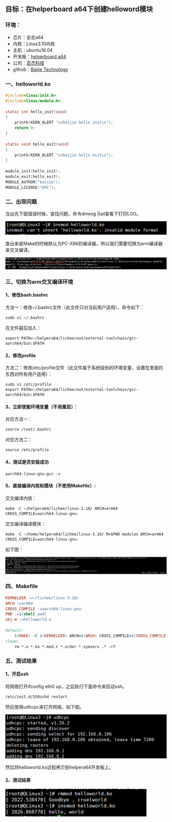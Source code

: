 ## 目标：在helperboard a64下创建helloword模块

### 环境：

- 芯片：全志a64　　
- 内核：Linux3.10内核
- 主机：ubuntu16.04
- 开发板：[helperboard a64](https://item.taobao.com/item.htm?spm=a230r.1.14.27.6f7076ffgIj8Ws&id=563738220031&ns=1&abbucket=3#detail)
- 公司：[百杰科技](https://www.szbaijie.com/)
- github：[Baijie Technology](https://github.com/jizizh/baijie_blog)

### 一、helloworld.ko

```c
#include<linux/init.h>
#include<linux/module.h>

static int hello_init(void)
{
    printk(KERN_ALERT "szbaijie hello init\n");
    return 0;
}

static void hello_exit(void)
{
    printk(KERN_ALERT "szbaijie hello exit\n");
}

module_init(hello_init);
module_exit(hello_exit);
MODULE_AUTHOR("baijie");
MODULE_LICENSE("GPL");
```

### 二、出现问题

当出先下面错误时候，查找问题，命令dmesg |tail查看下打印LOG。

![](./image/insmod-hello-error.png)

查出来是Make的时候默认为PC-X86的编译器，所以我们需要切换为arm编译器来交叉编译。

![](./image/toolchain.png)

### 三、切换为arm交叉编译环境

#### 1、修改bash.bashrc

方法一：修改~/.bashrc文件（此文件只对当前用户适用），命令如下：

```shell
sudo vi ~/.bashrc
```

在文件最后加入：

```shell
export PATH=~/helpera64/lichee/out/external-toolchain/gcc-aarch64/bin:$PATH
```

#### 2、修改profile

方法二：修改/etc/profile文件（此文件属于系统级别的环境变量，设置在里面的东西对所有用户适用）：

```shell
sudo vi /etc/profile
export PATH=~/helpera64/lichee/out/external-toolchain/gcc-aarch64/bin:$PATH
```

#### 3、立即使能环境变量（不用重启）：

对应方法一：

```shell
source /root/.bashrc
```

对应方法二：

```shell
source /etc/profile
```

#### 4、测试是否安装成功

```shell
aarch64-linux-gnu-gcc -v
```

#### 5、直接编译内核和模块（**不使用Makefile**）:

交叉编译内核：

```
make -C ~/helpera64/lichee/linux-3.10/ ARCH=arm64 CROSS_COMPILE=aarch64-linux-gnu-
```

交叉编译编译模块：

```
make -C ~/home/helpera64/lichee/linux-3.10/ M=$PWD modules ARCH=arm64 CROSS_COMPILE=aarch64-linux-gnu-
```

如下图：

![](./image/make_insmod.png)

### 四、Makefile

```makefile
KERNELDIR :=~/lichee/linux-3.10/
ARCH :=arm64
CROSS_COMPILE :=aarch64-linux-gnu-
PWD :=$(shell pwd)
obj-m :=helloworld.o

default:
    $(MAKE) -C $(KERNELDIR) ARCH=$(ARCH) CROSS_COMPILE=$(CROSS_COMPILE) M=$(PWD) modules
clean:
    rm *.o *.ko *.mod.c *.order *.symvers .* -rf
```

### 五、测试结果

#### 1、开启ssh

将网络打开ifconfig eth0 up，之后执行下面命令来启动ssh。

```shell
/etc/init.d/S50sshd restart
```

 然后使用udhcpc来打开网络，如下图。

![](./image/udhcpc.png)

然后将helloworld.ko远程拷贝到helpera64开发板上。

#### 2、测试结果

![](./image/insmod-hello.png)


